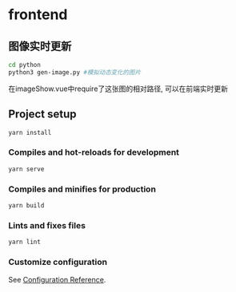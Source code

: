 # frontend



## 图像实时更新
```sh
cd python
python3 gen-image.py #模拟动态变化的图片
```
在imageShow.vue中require了这张图的相对路径, 可以在前端实时更新
## Project setup
```
yarn install
```

### Compiles and hot-reloads for development
```
yarn serve
```

### Compiles and minifies for production
```
yarn build
```

### Lints and fixes files
```
yarn lint
```

### Customize configuration
See [Configuration Reference](https://cli.vuejs.org/config/).
